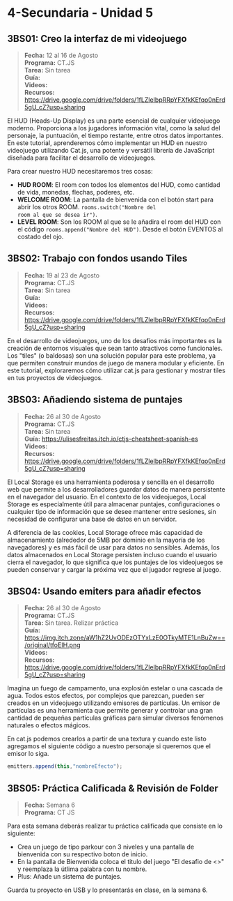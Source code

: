 # 4-Secundaria - Unidad 5

## 3BS01: Creo la interfaz de mi videojuego

> <i class="bi bi-calendar"></i> **Fecha:** 12 al 16 de Agosto<br><i class="bi bi-laptop"></i> **Programa:** CT.JS<br><i class="bi bi-clipboard-check"></i> **Tarea:** Sin tarea<br> <i class="bi bi-card-checklist"></i> **Guía:**  <br><i class="bi bi-youtube txt-red"></i> **Videos:** <br><i class="bi bi-files"></i> **Recursos:** https://drive.google.com/drive/folders/1fLZleIbpRRpYFXfkKEfqo0nErd5gU_cZ?usp=sharing

El HUD (Heads-Up Display) es una parte esencial de cualquier videojuego moderno. Proporciona a los jugadores información vital, como la salud del personaje, la puntuación, el tiempo restante, entre otros datos importantes. En este tutorial, aprenderemos cómo implementar un HUD en nuestro videojuego utilizando Cat.js, una potente y versátil librería de JavaScript diseñada para facilitar el desarrollo de videojuegos.

Para crear nuestro HUD necesitaremos tres cosas:

- **HUD ROOM**: El room con todos los elementos del HUD, como cantidad de vida, monedas, flechas, poderes, etc.
- **WELCOME ROOM**: La pantalla de bienvenida con el botón start para abrir los otros ROOM. <code>rooms.switch("Nombre del room al que se desea ir")</code>.
- **LEVEL ROOM**: Son los ROOM al que se le añadira el room del HUD con el código <code>rooms.append("Nombre del HUD")</code>. Desde el botón EVENTOS al costado del ojo.

## 3BS02: Trabajo con fondos usando Tiles

> <i class="bi bi-calendar"></i> **Fecha:** 19 al 23 de Agosto<br><i class="bi bi-laptop"></i> **Programa:** CT.JS<br><i class="bi bi-clipboard-check"></i> **Tarea:** Sin tarea<br> <i class="bi bi-card-checklist"></i> **Guía:**  <br><i class="bi bi-youtube txt-red"></i> **Videos:** <br><i class="bi bi-files"></i> **Recursos:** https://drive.google.com/drive/folders/1fLZleIbpRRpYFXfkKEfqo0nErd5gU_cZ?usp=sharing

En el desarrollo de videojuegos, uno de los desafíos más importantes es la creación de entornos visuales que sean tanto atractivos como funcionales. Los "tiles" (o baldosas) son una solución popular para este problema, ya que permiten construir mundos de juego de manera modular y eficiente. En este tutorial, exploraremos cómo utilizar cat.js para gestionar y mostrar tiles en tus proyectos de videojuegos.

## 3BS03: Añadiendo sistema de puntajes

> <i class="bi bi-calendar"></i> **Fecha:** 26 al 30 de Agosto<br><i class="bi bi-laptop"></i> **Programa:** CT.JS<br><i class="bi bi-clipboard-check"></i> **Tarea:** Sin tarea<br> <i class="bi bi-card-checklist"></i> **Guía:** https://ulisesfreitas.itch.io/ctjs-cheatsheet-spanish-es<br><i class="bi bi-youtube txt-red"></i> **Videos:** <br><i class="bi bi-files"></i> **Recursos:** https://drive.google.com/drive/folders/1fLZleIbpRRpYFXfkKEfqo0nErd5gU_cZ?usp=sharing

El Local Storage es una herramienta poderosa y sencilla en el desarrollo web que permite a los desarrolladores guardar datos de manera persistente en el navegador del usuario. En el contexto de los videojuegos, Local Storage es especialmente útil para almacenar puntajes, configuraciones o cualquier tipo de información que se desee mantener entre sesiones, sin necesidad de configurar una base de datos en un servidor.

A diferencia de las cookies, Local Storage ofrece más capacidad de almacenamiento (alrededor de 5MB por dominio en la mayoría de los navegadores) y es más fácil de usar para datos no sensibles. Además, los datos almacenados en Local Storage persisten incluso cuando el usuario cierra el navegador, lo que significa que los puntajes de los videojuegos se pueden conservar y cargar la próxima vez que el jugador regrese al juego.

## 3BS04: Usando emiters para añadir efectos

> <i class="bi bi-calendar"></i> **Fecha:** 26 al 30 de Agosto<br><i class="bi bi-laptop"></i> **Programa:** CT.JS<br><i class="bi bi-clipboard-check"></i> **Tarea:** Sin tarea. Relizar práctica<br> <i class="bi bi-card-checklist"></i> **Guía:** https://img.itch.zone/aW1hZ2UvODEzOTYxLzE0OTkyMTE1LnBuZw==/original/tfoEIH.png<br><i class="bi bi-youtube txt-red"></i> **Videos:** <br><i class="bi bi-files"></i> **Recursos:** https://drive.google.com/drive/folders/1fLZleIbpRRpYFXfkKEfqo0nErd5gU_cZ?usp=sharing

Imagina un fuego de campamento, una explosión estelar o una cascada de agua. Todos estos efectos, por complejos que parezcan, pueden ser creados en un videojuego utilizando emisores de partículas. Un emisor de partículas es una herramienta que permite generar y controlar una gran cantidad de pequeñas partículas gráficas para simular diversos fenómenos naturales o efectos mágicos.

En cat.js podemos crearlos a partir de una textura y cuando este listo agregamos el siguiente código a nuestro personaje si queremos que el emisor lo siga.

```javascript
emitters.append(this,"nombreEfecto");
```

## 3BS05: Práctica Calificada & Revisión de Folder

> <i class="bi bi-calendar"></i> **Fecha:** Semana 6<br><i class="bi bi-laptop"></i> **Programa:** CT JS

Para esta semana deberás realizar tu práctica calificada que consiste en lo siguiente:

- Crea un juego de tipo parkour con 3 niveles y una pantalla de bienvenida con su respectivo boton de inicio.
- En la pantalla de Bienvenida coloca el titulo del juego "El desafio de <<tunombre>>" y reemplaza la útlima palabra con tu nombre.
- Plus: Añade un sistema de puntajes.

Guarda tu proyecto en USB y lo presentarás en clase, en la semana 6.





